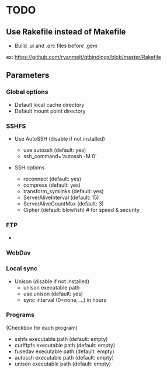 TODO
====

## Use Rakefile instead of Makefile

* Build .ui and .qrc files before .gem

ex: https://github.com/ryanmelt/qtbindings/blob/master/Rakefile


## Parameters

### Global options

* Default local cache directory
* Default mount point directory


### SSHFS

* Use AutoSSH (disable if not installed)
    * use autossh (default: yes)
	* ssh_command='autossh -M 0'

* SSH options
	* reconnect (default: yes)
	* compress (default: yes)
	* transform_symlinks (default: yes)
	* ServerAliveInterval (default: 15)
	* ServerAliveCountMax (default: 3)
	* Cipher (default: blowfish) # for speed & security


### FTP

* 

### WebDav

### Local sync

* Unison (disable if not installed)
    * unison executable path
    * use unison (default: yes)
    * sync interval (0=none, ...) in hours


### Programs

(Checkbox for each program)

* sshfs executable path (default: empty)
* curlftpfs executable path (default: empty)
* fusedav executable path (default: empty)
* autossh executable path (default: empty)
* unison executable path (default: empty)

